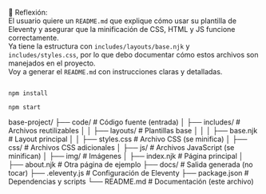 🧠 Reflexión:  
El usuario quiere un `README.md` que explique cómo usar su plantilla de Eleventy y asegurar que la minificación de CSS, HTML y JS funcione correctamente.  
Ya tiene la estructura con `includes/layouts/base.njk` y `includes/styles.css`, por lo que debo documentar cómo estos archivos son manejados en el proyecto.  
Voy a generar el `README.md` con instrucciones claras y detalladas.

```git clone https://github.com/ylnaud/base-project.git cd base-project

npm install

npm start

```
base-project/
├── code/ # Código fuente (entrada)
│ ├── includes/ # Archivos reutilizables
│ │ ├── layouts/ # Plantillas base
│ │ │ ├── base.njk # Layout principal
│ │ ├── styles.css # Archivo CSS (se minifica)
│ ├── css/ # Archivos CSS adicionales
│ ├── js/ # Archivos JavaScript (se minifican)
│ ├── img/ # Imágenes
│ ├── index.njk # Página principal
│ ├── about.njk # Otra página de ejemplo
├── docs/ # Salida generada (no tocar)
├── .eleventy.js # Configuración de Eleventy
├── package.json # Dependencias y scripts
└── README.md # Documentación (este archivo)



```
